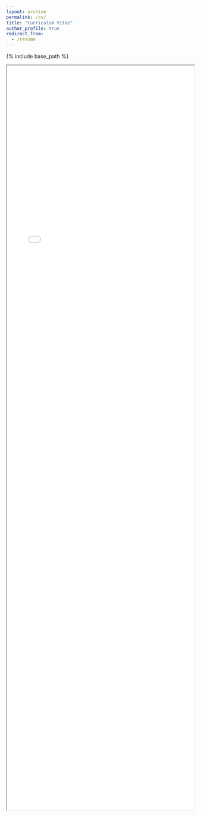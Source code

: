 ```yaml
---
layout: archive
permalink: /cv/
title: "Curriculum Vitae"
author_profile: true
redirect_from:
  - /resume
---
```


{% include base_path %}

<iframe src="/assets/CV-ZhaoyiWang.pdf" width="100%" height="2000px">

<p>If you prefer to download the CV, you can do so by clicking the link below:</p>
<p><a href="/assets/CV-ZhaoyiWang.pdf" download>Download CV</a></p>




